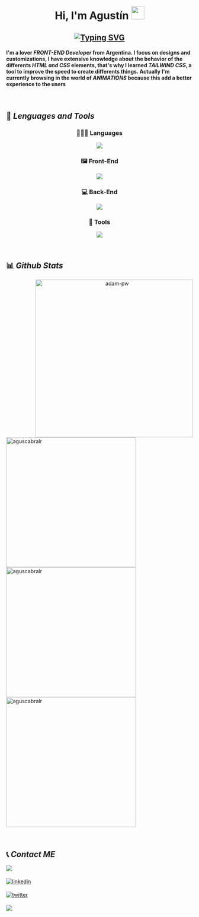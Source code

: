 <h1 align="center">Hi, I'm Agustín <img src="https://media.giphy.com/media/hvRJCLFzcasrR4ia7z/giphy.gif" width="35"></h1>

<!---->

<h2 align="center"><a href="https://git.io/typing-svg"><img src="https://readme-typing-svg.demolab.com?font=Chakra+Petch&weight=700&size=50&duration=4000&pause=1000&color=FFF&center=true&vCenter=true&width=800&height=100&lines=Full+Stack+Developer;Front-End+Developer" alt="Typing SVG"/></a></h2>

<!---->


<!---->
#### I'm a lover ***FRONT-END Developer*** from Argentina. I focus on designs and customizations, I have extensive knowledge about the behavior of the differents ***HTML and CSS*** elements, that's why I learned ***TAILWIND CSS***, a tool to improve the speed to create differents things. Actually I'm currently browsing in the world of ***ANIMATIONS*** because this add a better experience to the users
</br>
<!---->


## 🧠 *Lenguages and Tools*

<h3 align="center">👨🏻‍💻 Languages</h3>
<p align="center">
  <a href="https://skillicons.dev">
    <img src="https://skillicons.dev/icons?i=js,ts,html,css" />
  </a>
</p>

<h3 align="center">🖼️ Front-End</h3>
<p align="center">
  <a href="https://skillicons.dev">
    <img src="https://skillicons.dev/icons?i=react,redux,nextjs,tailwind,threejs" />
  </a>
</p>

<h3 align="center">💻 Back-End</h3>
<p align="center">
  <a href="https://skillicons.dev">
    <img src="https://skillicons.dev/icons?i=nodejs,express,nestjs,sequelize,postgres,mongodb" />
  </a>
</p>

<h3 align="center">🔧 Tools</h3>
<p align="center">
  <a href="https://skillicons.dev">
    <img src="https://skillicons.dev/icons?i=vscode,github,git" />
  </a>
</p>

<!---->
</br>
<!---->

## 📊 *Github Stats*
<div align="center">
  <img align="right" src="https://github.com/Adam-pw/Adam-pw/blob/main/animation_500_kxa883sd.gif" alt="adam-pw" width="425" />
  <p align="left">
    <img src="https://github-readme-streak-stats.herokuapp.com/?user=aguscabralr&theme=algolia&hide_border=true"  alt="aguscabralr" width="350"/>
    <img src="https://github-readme-stats.vercel.app/api?username=aguscabralr&theme=algolia&show_icons=true&hide_border=true&count_private=true"  alt="aguscabralr" width="350"/>
    <img src="https://github-readme-stats.vercel.app/api/top-langs/?username=aguscabralr&theme=algolia&show_icons=true&hide_border=false&layout=compact"  alt="aguscabralr" width="350"/>
  </p>
</div>

<!---->
</br>
<!---->

## 📞 *Contact ME* 
<p align="left">
  <a href="mailto:acabralrobledo@gmail.com" target="_blank">
    <img src="https://img.shields.io/badge/gmail:  acabralrobledo@gmail.com-%23EA4335.svg?style=for-the-badge&logo=gmail&logoColor=white" t=mail style="margin-bottom: 5px;" />
  </a>
</p>
<p align="left">
  <a href="https://linkedin.com/in/aguscabralr" target="_blank">
    <img src="https://img.shields.io/badge/linkedin:  aguscabralr-%2300acee.svg?color=405DE6&style=for-the-badge&logo=linkedin&logoColor=white" alt=linkedin style="margin-bottom: 5px;"/>
  </a>
</p>
<p align="left">
 <a href="https://twitter.com/aguscabralr" target="_blank">
  <img src="https://img.shields.io/badge/twitter:  aguscabralr-%2300acee.svg?color=1DA1F2&style=for-the-badge&logo=twitter&logoColor=white" alt=twitter style="margin-bottom: 5px;"/>
  </a>
</p>
<p align="left">
  <a href="https://api.whatsapp.com/send?phone=543515142250" target="_blank">
    <img src="https://img.shields.io/badge/whatsapp:  3515142250-%23EA4335.svg?color&style=for-the-badge&logo=whatsapp&logoColor=white" t=mail style="margin-bottom: 5px;" />
  </a>
</p>
